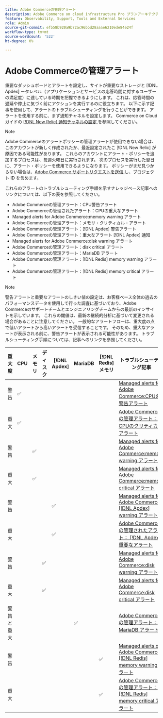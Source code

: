 ```yaml
---
title: Adobe Commerceの管理アラート
description: Adobe Commerce on cloud infrastructure Pro プランアーキテクチャをご利用のお客様は、管理アラートを使用してサイトの正常性を把握できます。 クラウドインフラストラクチャー上のAdobe Commerce スタータープランアーキテクチャをご利用のお客様は、 [!DNL Apdex]  およびエラー率の条件に関するアラートのみを受け取ることができます。
feature: Observability, Support, Tools and External Services
role: Admin
source-git-commit: efb58b920a9b72ac96bbd28aaae6210ede84e24f
workflow-type: tm+mt
source-wordcount: '522'
ht-degree: 0%

---
```



# Adobe Commerceの管理アラート


重要なダッシュボードとアラートを設定し、サイトが重要なストレージと [!DNL Apdex] ータレベル（アプリケーションとサービスの応答時間に対するユーザーの満足度）に達している時期を把握できるようにします。 これは、応答時間の遅延や停止に気づく前にアクションを実行するのに役立ちます。 以下に示す記事を使用して、アラートのトラブルシューティングを行うことができます。 アラートを使用する前に、まず通知チャネルを設定します。 Commerce on Cloud ガイドの [[!DNL New Relic]  通知チャネルの設定 ](https://experienceleague.adobe.com/ja/docs/commerce-on-cloud/user-guide/monitor/new-relic/new-relic-service) を参照してください。

>[!NOTE]
>
>Adobe Commerceのアラートポリシーの管理アラートが使用できない場合は、このアカウントが新しく作成されたか、最近設定されたこ [!DNL New Relic] が原因である可能性があります。 これらのアカウントにアラート・ポリシーを追加するプロセスは、毎週火曜日に実行されます。 次のプロセスを実行した翌日に、アラート・ポリシーを使用できるようになります。 ポリシーがまだ見つからない場合は、[Adobe Commerce サポートリクエストを送信 ](https://experienceleague.adobe.com/ja/docs/commerce-knowledge-base/kb/help-center-guide/magento-help-center-user-guide#support-case) し、プロジェクト ID を含めます。

これらのアラートのトラブルシューティング手順を示すナレッジベース記事へのリンクについては、以下の表を参照してください。

* Adobe Commerceの管理アラート：CPU警告アラート
* Adobe Commerceの管理されたアラート：CPUの重大なアラート
* Managed alerts for Adobe Commerce:memory warning アラート
* Adobe Commerceの管理アラート：メモリ・クリティカル・アラート
* Adobe Commerceの管理アラート：[!DNL Apdex] 警告アラート
* Adobe Commerceの管理アラート：重大なアラート [!DNL Apdex] 通知
* Managed alerts for Adobe Commerce:disk warning アラート
* Adobe Commerceの管理アラート：disk critical アラート
* Adobe Commerceの管理アラート：MariaDB アラート
* Adobe Commerceの管理アラート：[!DNL Redis] memory warning アラート
* Adobe Commerceの管理アラート：[!DNL Redis] memory critical アラート

>[!NOTE]
>
>警告アラートと重要なアラートのしきい値の設定は、お客様ベース全体の過去のパフォーマンスデータを使用して行った調査に基づいており、Adobe Commerceのサポートチームとエンジニアリングチームからの最新のインサイトを示しています。 これらの閾値は、最新の継続的分析に基づいて変更される場合があることに注意してください。 一般的なアラートフローは、重大度の点で低いアラートから高いアラートを受信することです。 そのため、重大なアラートが表示される前に、警告アラートが表示される可能性があります。 トラブルシューティング手順については、記事へのリンクを参照してください。

| 重大度 | CPU | メモリ | ディスク | [!DNL Apdex] | MariaDB | [!DNL Redis] メモリ | トラブルシューティング記事 |
|----------|-----|--------|------|-------|---------|--------------|-------------------------|
| 警告 | ✅ |        |      |       |         |              | [Managed alerts for Adobe Commerce:CPUの警告アラート ](managed-alerts-for-magento-commerce-cpu-warning-alert.md) |
| 重大 | ✅ |        |      |       |         |              | [Adobe Commerceの管理アラート：CPUのクリティカルアラート ](managed-alerts-on-magento-commerce-cpu-critical-alert.md) |
| 警告 |     | ✅ |      |       |         |              | [Managed alerts for Adobe Commerce:memory warning アラート ](managed-alerts-for-magento-commerce-memory-warning-alert.md) |
| 重大 |     | ✅ |      |       |         |              | [Managed alerts for Adobe Commerce:memory critical アラート ](managed-alerts-on-magento-commerce-memory-critical-alert.md) |
| 警告 |     |        |      | ✅ |         |              | [Managed alerts for Adobe Commerce: [!DNL Apdex] warning アラート ](managed-alerts-for-magento-commerce-apdex-warning-alert.md) |
| 重大 |     |        |      | ✅ |         |              | [Adobe Commerceの管理されたアラート： [!DNL Apdex]  重要なアラート ](managed-alerts-for-magento-commerce-apdex-critical-alert.md) |
| 警告 |     |        | ✅ |       |         |              | [Managed alerts for Adobe Commerce:disk warning アラート ](managed-alerts-for-magento-commerce-disk-warning-alert.md) |
| 重大 |     |        | ✅ |       |         |              | [Managed alerts for Adobe Commerce:disk critical アラート ](managed-alerts-for-magento-commerce-disk-critical-alert.md) |
| 警告と重大 |     |        |      |       | ✅ |              | [Adobe Commerceの管理アラート：MariaDB アラート ](managed-alerts-on-magento-commerce-mariadb-alerts.md) |
| 警告 |     |        |      |       |         | ✅ | [Managed alerts on Adobe Commerce: [!DNL Redis] memory warning アラート ](managed-alerts-on-magento-commerce-redis-memory-warning-alert.md) |
| 重大 |     |        |      |       |         | ✅ | [Adobe Commerceの管理アラート： [!DNL Redis] memory critical アラート ](managed-alerts-on-magento-commerce-redis-memory-critical-alert.md) |
